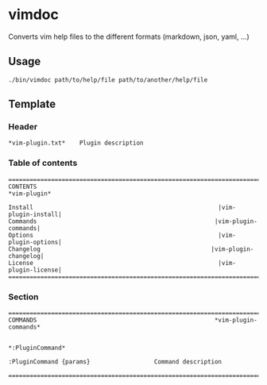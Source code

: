 # vimdoc

Converts vim help files to the different formats (markdown, json, yaml, ...)


## Usage

    ./bin/vimdoc path/to/help/file path/to/another/help/file


## Template

### Header

```
*vim-plugin.txt*    Plugin description
```

### Table of contents

```
===============================================================================
CONTENTS                                                           *vim-plugin*

Install                                                    |vim-plugin-install|
Commands                                                  |vim-plugin-commands|
Options                                                    |vim-plugin-options|
Changelog                                                |vim-plugin-changelog|
License                                                    |vim-plugin-license|
===============================================================================
```

### Section

```
===============================================================================
COMMANDS                                                  *vim-plugin-commands*

                                                               *:PluginCommand*

:PluginCommand {params}                  Command description

===============================================================================
```
